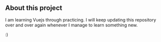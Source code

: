 ## About this project


I am learning Vuejs through practicing. I will keep updating this repository over and over again whenever I manage to learn something new.

:)
